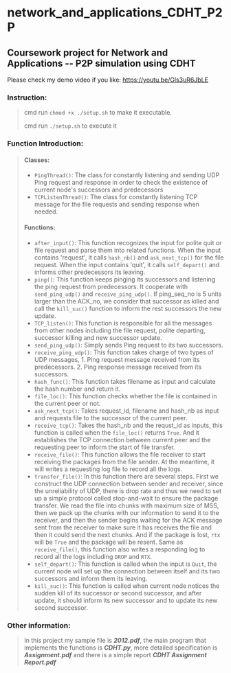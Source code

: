 # network_and_applications_CDHT_P2P
## Coursework project for Network and Applications -- P2P simulation using CDHT
Please check my demo video if you like: <https://youtu.be/Gls3uR6JbLE>
### Instruction:
> cmd run `chmod +x ./setup.sh` to make it executable.
>
> cmd run `./setup.sh` to execute it
### Function Introduction:
> #### Classes:
> + `PingThread()`: The class for constantly listening and sending UDP Ping request and response in order to check the existence of current node's successors and predecessors
> + `TCPListenThread()`: The class for constantly listening TCP message for the file requests and sending response when needed.
> #### Functions:
> + `after_input()`: This function recognizes the input for polite quit or file request and parse them into related functions.
>                    When the input contains 'request', it calls `hash_nb()` and `ask_next_tcp()` for the file request.
>                    When the input contains 'quit', it calls `self_depart()` and informs other predecessors its leaving.
> + `ping()`: This function keeps pinging its successors and listening the ping request from predecessors.
>             It cooperate with `send_ping_udp()` and `receive_ping_udp()`.
>             If ping_seq_no is 5 units larger than the ACK_no, we consider that successor as killed and call the `kill_suc()` function to inform the rest successors the new update.
> + `TCP_listen()`: This function is responsible for all the messages from other nodes including the file request, polite departing, successor killing and new successor update.
> + `send_ping_udp()`: Simply sends Ping request to its two successors.
> + `receive_ping_udp()`: This function takes charge of two types of UDP messages, 1. Ping request message received from its predecessors. 2. Ping response message received from its successors.
> + `hash_func()`: This function takes filename as input and calculate the hash number and return it.
> + `file_loc()`: This function checks whether the file is contained in the current peer or not.
> + `ask_next_tcp()`: Takes request_id, filename and hash_nb as input and requests file to the successor of the current peer.
> + `receive_tcp()`: Takes the hash_nb and the requst_id as inputs, this function is called when the `file_loc()` returns `True`. And it establishes the TCP connection between current peer and the requesting peer to inform the start of file transfer.
> + `receive_file()`: This function allows the file receiver to start receiving the packages from the file sender. At the meantime, it will writes a requesting log file to record all the logs.
> + `transfer_file()`: In this function there are several steps. First we construct the UDP connection between sender and receiver, since the unreliability of UDP, there is drop rate and thus we need to set up a simple protocol called stop-and-wait to ensure the package transfer.
>                     We read the file into chunks with maximum size of MSS, then we pack up the chunks with our information to send it to the receiver, and then the sender begins waiting for the ACK message sent from the receiver to make sure it has receives the file and then it could send the next chunks.
>                     And if the package is lost, `rtx` will be `True` and the package will be resent. Same as `receive_file()`, this function also writes a responding log to record all the logs including `DROP` and `RTX`.
> + `self_depart()`: This function is called when the input is `Quit`, the current node will set up the connection between itself and its two successors and inform them its leaving.
> + `kill_suc()`: This function is called when current node notices the sudden kill of its successor or second successor, and after update, it should inform its new successor and to update its new second successor.

### Other information:
> In this project my sample file is ***2012.pdf***, the main program that implements the functions is ***CDHT.py***, more detailed specification is ***Assignment.pdf*** and there is a simple report ***CDHT Assignment Report.pdf***
